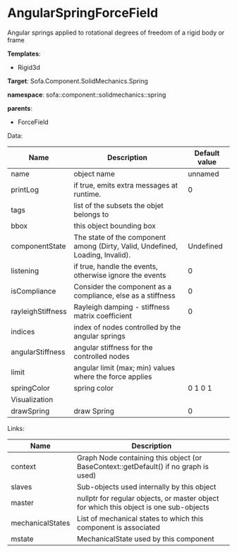 # AngularSpringForceField

Angular springs applied to rotational degrees of freedom of a rigid body or frame


__Templates__:

- Rigid3d

__Target__: Sofa.Component.SolidMechanics.Spring

__namespace__: sofa::component::solidmechanics::spring

__parents__: 

- ForceField

Data: 

<table>
<thead>
    <tr>
        <th>Name</th>
        <th>Description</th>
        <th>Default value</th>
    </tr>
</thead>
<tbody>
	<tr>
		<td>name</td>
		<td>
object name
</td>
		<td>unnamed</td>
	</tr>
	<tr>
		<td>printLog</td>
		<td>
if true, emits extra messages at runtime.
</td>
		<td>0</td>
	</tr>
	<tr>
		<td>tags</td>
		<td>
list of the subsets the objet belongs to
</td>
		<td></td>
	</tr>
	<tr>
		<td>bbox</td>
		<td>
this object bounding box
</td>
		<td></td>
	</tr>
	<tr>
		<td>componentState</td>
		<td>
The state of the component among (Dirty, Valid, Undefined, Loading, Invalid).
</td>
		<td>Undefined</td>
	</tr>
	<tr>
		<td>listening</td>
		<td>
if true, handle the events, otherwise ignore the events
</td>
		<td>0</td>
	</tr>
	<tr>
		<td>isCompliance</td>
		<td>
Consider the component as a compliance, else as a stiffness
</td>
		<td>0</td>
	</tr>
	<tr>
		<td>rayleighStiffness</td>
		<td>
Rayleigh damping - stiffness matrix coefficient
</td>
		<td>0</td>
	</tr>
	<tr>
		<td>indices</td>
		<td>
index of nodes controlled by the angular springs
</td>
		<td></td>
	</tr>
	<tr>
		<td>angularStiffness</td>
		<td>
angular stiffness for the controlled nodes
</td>
		<td></td>
	</tr>
	<tr>
		<td>limit</td>
		<td>
angular limit (max; min) values where the force applies
</td>
		<td></td>
	</tr>
	<tr>
		<td>springColor</td>
		<td>
spring color
</td>
		<td>0 1 0 1</td>
	</tr>
	<tr>
		<td colspan="3">Visualization</td>
	</tr>
	<tr>
		<td>drawSpring</td>
		<td>
draw Spring
</td>
		<td>0</td>
	</tr>

</tbody>
</table>

Links: 

| Name | Description |
| ---- | ----------- |
|context|Graph Node containing this object (or BaseContext::getDefault() if no graph is used)|
|slaves|Sub-objects used internally by this object|
|master|nullptr for regular objects, or master object for which this object is one sub-objects|
|mechanicalStates|List of mechanical states to which this component is associated|
|mstate|MechanicalState used by this component|




